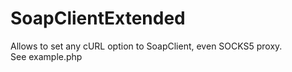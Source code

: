 # SoapClientExtended
Allows to set any cURL option to SoapClient, even SOCKS5 proxy.  
See example.php